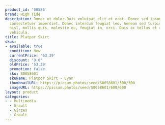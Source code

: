 ```yaml
---
product_id: '00586'
brand: High Tide
description: Donec ut dolor.Duis volutpat elit et erat. Donec sed ipsum ultrices turpis
  consectetuer imperdiet. Donec interdum feugiat leo. Aenean sed turpis. Aenean magna
  nisl, mollis quis, molestie eu, feugiat in, orci. Duis ac tellus et risus vulputate
  vehicula.
title: Platpor Skirt
skus:
- available: true
  condition: New
  currentPrice: '63.39'
  discount: '0.0'
  oldPrice: '63.39'
  promotion: false
  sku: S0058601
  skuName: Platpor Skirt - Cyan
  thumbnailURL: https://picsum.photos/seed/S0058601/300/300
  imageURL: https://picsum.photos/seed/S0058601/600/600
layout: product
categories:
- - Multimedia
  - Grault
  - Girzes
  - Grault
---
```

